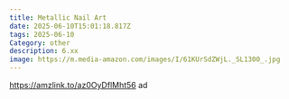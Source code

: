 ```yaml
---
title: Metallic Nail Art
date: 2025-06-10T15:01:18.817Z
tags: 2025-06-10
Category: other
description: 6.xx
image: https://m.media-amazon.com/images/I/61KUrSdZWjL._SL1300_.jpg
---
```

https://amzlink.to/az0OyDflMht56  ad